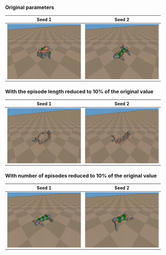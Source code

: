 ### Original parameters
| Seed 1 | Seed 2 |
|-------|-------|
| ![Standard GIF 1](gif_standard_8_robogrammar.gif) | ![Standard GIF 2](gif_standard_17_robogrammar.gif) |


### With the episode length reduced to 10% of the original value
| Seed 1 | Seed 2 |
|-------|-------|
| ![Reduced Length GIF 1](gif_reduced_length_4_robogrammar.gif) | ![Reduced Length GIF 2](gif_reduced_length_13_robogrammar.gif) |

### With number of episodes reduced to 10% of the original value
| Seed 1 | Seed 2 |
|-------|-------|
| ![Reduced Quantity GIF 1](gif_reduced_quantity_0_robogrammar.gif) | ![Reduced Quantity GIF 2](gif_reduced_quantity_9_robogrammar.gif) |

